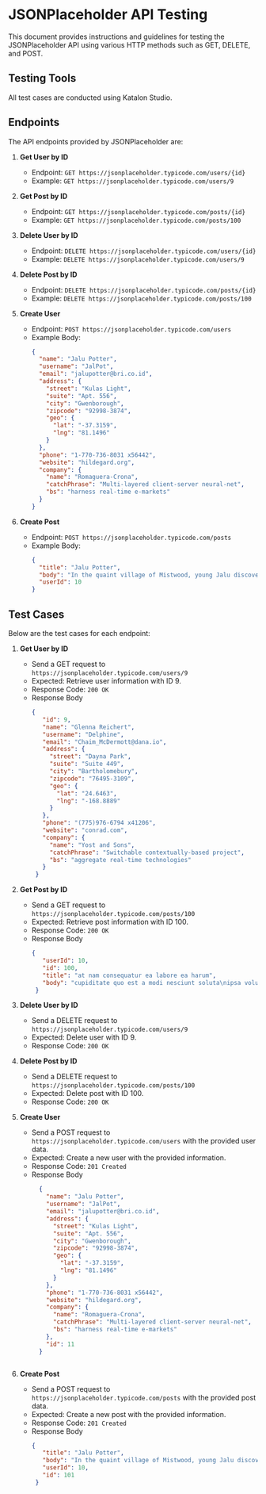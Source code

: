 # JSONPlaceholder API Testing

This document provides instructions and guidelines for testing the JSONPlaceholder API using various HTTP methods such as GET, DELETE, and POST.

## Testing Tools

All test cases are conducted using Katalon Studio.

## Endpoints

The API endpoints provided by JSONPlaceholder are:

1. **Get User by ID**
   - Endpoint: `GET https://jsonplaceholder.typicode.com/users/{id}`
   - Example: `GET https://jsonplaceholder.typicode.com/users/9`

2. **Get Post by ID**
   - Endpoint: `GET https://jsonplaceholder.typicode.com/posts/{id}`
   - Example: `GET https://jsonplaceholder.typicode.com/posts/100`

3. **Delete User by ID**
   - Endpoint: `DELETE https://jsonplaceholder.typicode.com/users/{id}`
   - Example: `DELETE https://jsonplaceholder.typicode.com/users/9`

4. **Delete Post by ID**
   - Endpoint: `DELETE https://jsonplaceholder.typicode.com/posts/{id}`
   - Example: `DELETE https://jsonplaceholder.typicode.com/posts/100`

5. **Create User**
   - Endpoint: `POST https://jsonplaceholder.typicode.com/users`
   - Example Body:
     ```json
     {
       "name": "Jalu Potter",
       "username": "JalPot",
       "email": "jalupotter@bri.co.id",
       "address": {
         "street": "Kulas Light",
         "suite": "Apt. 556",
         "city": "Gwenborough",
         "zipcode": "92998-3874",
         "geo": {
           "lat": "-37.3159",
           "lng": "81.1496"
         }
       },
       "phone": "1-770-736-8031 x56442",
       "website": "hildegard.org",
       "company": {
         "name": "Romaguera-Crona",
         "catchPhrase": "Multi-layered client-server neural-net",
         "bs": "harness real-time e-markets"
       }
     }
     ```

6. **Create Post**
   - Endpoint: `POST https://jsonplaceholder.typicode.com/posts`
   - Example Body:
     ```json
     {
       "title": "Jalu Potter",
       "body": "In the quaint village of Mistwood, young Jalu discovers he is a descendant of a legendary wizarding lineage and must embark on a perilous journey to retrieve the Enchanted Wand before it falls into the hands of dark forces threatening to plunge the magical realm into chaos.",
       "userId": 10
     }
     ```

## Test Cases

Below are the test cases for each endpoint:

1. **Get User by ID**
   - Send a GET request to `https://jsonplaceholder.typicode.com/users/9`
   - Expected: Retrieve user information with ID 9.
   - Response Code: `200 OK`
   - Response Body
     ```json
     {
        "id": 9,
        "name": "Glenna Reichert",
        "username": "Delphine",
        "email": "Chaim_McDermott@dana.io",
        "address": {
          "street": "Dayna Park",
          "suite": "Suite 449",
          "city": "Bartholomebury",
          "zipcode": "76495-3109",
          "geo": {
            "lat": "24.6463",
            "lng": "-168.8889"
          }
        },
        "phone": "(775)976-6794 x41206",
        "website": "conrad.com",
        "company": {
          "name": "Yost and Sons",
          "catchPhrase": "Switchable contextually-based project",
          "bs": "aggregate real-time technologies"
        }
      }
     ```

2. **Get Post by ID**
   - Send a GET request to `https://jsonplaceholder.typicode.com/posts/100`
   - Expected: Retrieve post information with ID 100.
   - Response Code: `200 OK`
   - Response Body
     ```json
     {
        "userId": 10,
        "id": 100,
        "title": "at nam consequatur ea labore ea harum",
        "body": "cupiditate quo est a modi nesciunt soluta\nipsa voluptas error itaque dicta in\nautem qui minus magnam et distinctio eum\naccusamus ratione error aut"
      }
     ```

3. **Delete User by ID**
   - Send a DELETE request to `https://jsonplaceholder.typicode.com/users/9`
   - Expected: Delete user with ID 9.
   - Response Code: `200 OK`

4. **Delete Post by ID**
   - Send a DELETE request to `https://jsonplaceholder.typicode.com/posts/100`
   - Expected: Delete post with ID 100.
   - Response Code: `200 OK`

5. **Create User**
   - Send a POST request to `https://jsonplaceholder.typicode.com/users` with the provided user data.
   - Expected: Create a new user with the provided information.
   - Response Code: `201 Created`
   - Response Body
     ```json
       {
         "name": "Jalu Potter",
         "username": "JalPot",
         "email": "jalupotter@bri.co.id",
         "address": {
           "street": "Kulas Light",
           "suite": "Apt. 556",
           "city": "Gwenborough",
           "zipcode": "92998-3874",
           "geo": {
             "lat": "-37.3159",
             "lng": "81.1496"
           }
         },
         "phone": "1-770-736-8031 x56442",
         "website": "hildegard.org",
         "company": {
           "name": "Romaguera-Crona",
           "catchPhrase": "Multi-layered client-server neural-net",
           "bs": "harness real-time e-markets"
         },
         "id": 11
       }
    ```

6. **Create Post**
   - Send a POST request to `https://jsonplaceholder.typicode.com/posts` with the provided post data.
   - Expected: Create a new post with the provided information.
   - Response Code: `201 Created`
   - Response Body
     ```json
     {
        "title": "Jalu Potter",
        "body": "In the quaint village of Mistwood, young Jalu discovers he is a descendant of a legendary wizarding lineage and must embark on a perilous journey to retrieve the Enchanted Wand before it falls into the hands of dark forces threatening to plunge the magical realm into chaos.",
        "userId": 10,
        "id": 101
      }
     ```

